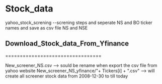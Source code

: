 # Stock_data
yahoo_stock_screning --screning  steps  and seperate NS and BO ticker names and save as csv file NS and NSE
## Download_Stock_data_From_Yfinance
=================================

New_screener_NS.csv --> sould be rename when export the csv file from yahoo website
New_screener_NS_yfinance/"+ Tickers[i] + ".csv" --> will create all screener stock data from 2008-12-30 to till today
